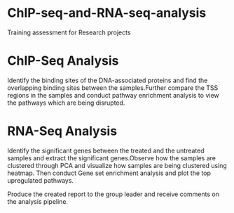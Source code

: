# ChIP-seq-and-RNA-seq-analysis

Training assessment for Research projects 

# ChIP-Seq Analysis 

Identify the binding sites of the DNA-associated proteins and find the overlapping binding sites between the samples.Further compare the TSS regions in the samples and conduct
pathway enrichment analysis to view the pathways which are being disrupted.


# RNA-Seq Analysis

Identify the significant genes between the treated and the untreated samples and extract the significant genes.Observe how the samples are clustered through PCA and visualize how 
samples are being clustered using heatmap. Then conduct Gene set enrichment analysis and plot the top upregulated pathways.


Produce the created report to the group leader and receive comments on the analysis pipeline.
